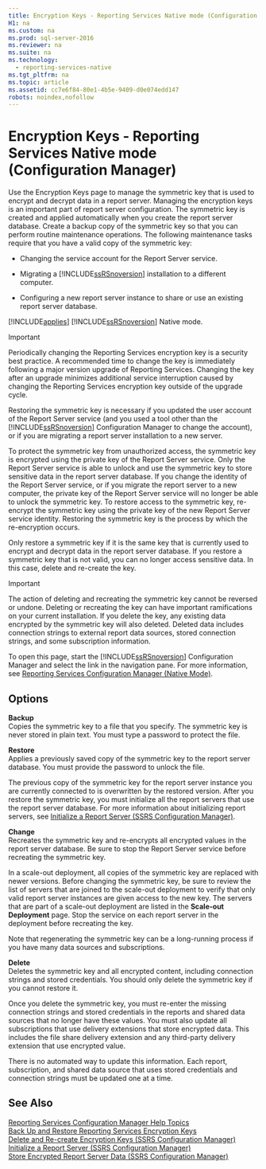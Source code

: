 ```yaml
---
title: Encryption Keys - Reporting Services Native mode (Configuration Manager)
H1: na
ms.custom: na
ms.prod: sql-server-2016
ms.reviewer: na
ms.suite: na
ms.technology: 
  - reporting-services-native
ms.tgt_pltfrm: na
ms.topic: article
ms.assetid: cc7e6f84-80e1-4b5e-9409-d0e074edd147
robots: noindex,nofollow
---
```

# Encryption Keys - Reporting Services Native mode (Configuration Manager)
  Use the Encryption Keys page to manage the symmetric key that is used to encrypt and decrypt data in a report server. Managing the encryption keys is an important part of report server configuration. The symmetric key is created and applied automatically when you create the report server database. Create a backup copy of the symmetric key so that you can perform routine maintenance operations. The following maintenance tasks require that you have a valid copy of the symmetric key:  
  
-   Changing the service account for the Report Server service.  
  
-   Migrating a [!INCLUDE[ssRSnoversion](../../Token/Other/ssRSnoversion_md.md)] installation to a different computer.  
  
-   Configuring a new report server instance to share or use an existing report server database.  
  
 [!INCLUDE[applies](../../Token/Other/applies_md.md)] [!INCLUDE[ssRSnoversion](../../Token/Other/ssRSnoversion_md.md)] Native mode.  
  
> [!IMPORTANT]  
>  Periodically changing the Reporting Services encryption key is a security best practice. A recommended time to change the key is immediately following a major version upgrade of Reporting Services. Changing the key after an upgrade minimizes additional service interruption caused by changing the Reporting Services encryption key outside of the upgrade cycle.  
  
 Restoring the symmetric key is necessary if you updated the user account of the Report Server service \(and you used a tool other than the [!INCLUDE[ssRSnoversion](../../Token/Other/ssRSnoversion_md.md)] Configuration Manager to change the account\), or if you are migrating a report server installation to a new server.  
  
 To protect the symmetric key from unauthorized access, the symmetric key is encrypted using the private key of the Report Server service. Only the Report Server service is able to unlock and use the symmetric key to store sensitive data in the report server database. If you change the identity of the Report Server service, or if you migrate the report server to a new computer, the private key of the Report Server service will no longer be able to unlock the symmetric key. To restore access to the symmetric key, re\-encrypt the symmetric key using the private key of the new Report Server service identity. Restoring the symmetric key is the process by which the re\-encryption occurs.  
  
 Only restore a symmetric key if it is the same key that is currently used to encrypt and decrypt data in the report server database. If you restore a symmetric key that is not valid, you can no longer access sensitive data. In this case, delete and re\-create the key.  
  
> [!IMPORTANT]  
>  The action of deleting and recreating the symmetric key cannot be reversed or undone. Deleting or recreating the key can have important ramifications on your current installation. If you delete the key, any existing data encrypted by the symmetric key will also deleted. Deleted data includes connection strings to external report data sources, stored connection strings, and some subscription information.  
  
 To open this page, start the [!INCLUDE[ssRSnoversion](../../Token/Other/ssRSnoversion_md.md)] Configuration Manager and select the link in the navigation pane. For more information, see [Reporting Services Configuration Manager &#40;Native Mode&#41;](../../Topics/TopicNameNotContainA/Reporting-Services-Configuration-Manager--Native-Mode-.md).  
  
## Options  
 **Backup**  
 Copies the symmetric key to a file that you specify. The symmetric key is never stored in plain text. You must type a password to protect the file.  
  
 **Restore**  
 Applies a previously saved copy of the symmetric key to the report server database. You must provide the password to unlock the file.  
  
 The previous copy of the symmetric key for the report server instance you are currently connected to is overwritten by the restored version. After you restore the symmetric key, you must initialize all the report servers that use the report server database. For more information about initializing report servers, see [Initialize a Report Server &#40;SSRS Configuration Manager&#41;](../../Topics/TopicNameContainA/Initialize-a-Report-Server--SSRS-Configuration-Manager-.md).  
  
 **Change**  
 Recreates the symmetric key and re\-encrypts all encrypted values in the report server database. Be sure to stop the Report Server service before recreating the symmetric key.  
  
 In a scale\-out deployment, all copies of the symmetric key are replaced with newer versions. Before changing the symmetric key, be sure to review the list of servers that are joined to the scale\-out deployment to verify that only valid report server instances are given access to the new key. The servers that are part of a scale\-out deployment are listed in the **Scale\-out Deployment** page. Stop the service on each report server in the deployment before recreating the key.  
  
 Note that regenerating the symmetric key can be a long\-running process if you have many data sources and subscriptions.  
  
 **Delete**  
 Deletes the symmetric key and all encrypted content, including connection strings and stored credentials. You should only delete the symmetric key if you cannot restore it.  
  
 Once you delete the symmetric key, you must re\-enter the missing connection strings and stored credentials in the reports and shared data sources that no longer have these values. You must also update all subscriptions that use delivery extensions that store encrypted data. This includes the file share delivery extension and any third\-party delivery extension that use encrypted value.  
  
 There is no automated way to update this information. Each report, subscription, and shared data source that uses stored credentials and connection strings must be updated one at a time.  
  
## See Also  
 [Reporting Services Configuration Manager Help Topics](../../Topics/TopicNameNotContainA/Reporting-Services-Configuration-Manager-Help-Topics.md)   
 [Back Up and Restore Reporting Services Encryption Keys](../../Topics/TopicNameNotContainA/Back-Up-and-Restore-Reporting-Services-Encryption-Keys.md)   
 [Delete and Re-create Encryption Keys  &#40;SSRS Configuration Manager&#41;](../../Topics/TopicNameNotContainA/Delete-and-Re-create-Encryption-Keys---SSRS-Configuration-Manager-.md)   
 [Initialize a Report Server &#40;SSRS Configuration Manager&#41;](../../Topics/TopicNameContainA/Initialize-a-Report-Server--SSRS-Configuration-Manager-.md)   
 [Store Encrypted Report Server Data &#40;SSRS Configuration Manager&#41;](../../Topics/TopicNameNotContainA/Store-Encrypted-Report-Server-Data--SSRS-Configuration-Manager-.md)  
  
  